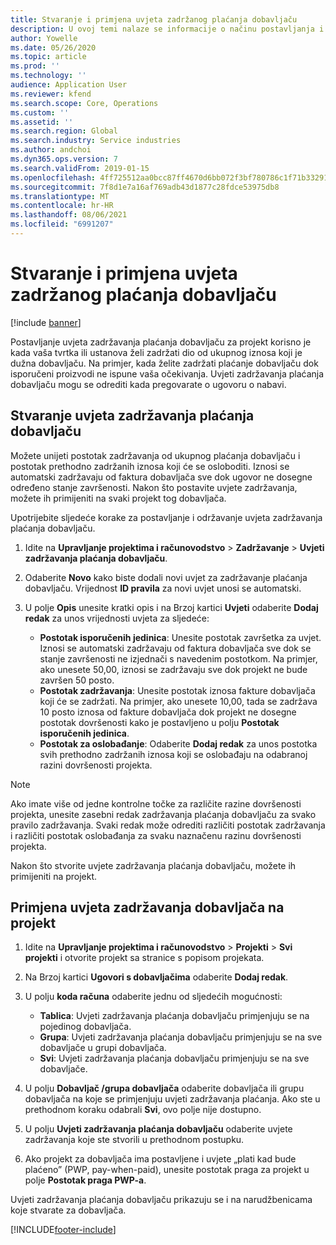 ```yaml
---
title: Stvaranje i primjena uvjeta zadržanog plaćanja dobavljaču
description: U ovoj temi nalaze se informacije o načinu postavljanja i održavanja uvjeta zadržanog plaćanja dobavljaču.
author: Yowelle
ms.date: 05/26/2020
ms.topic: article
ms.prod: ''
ms.technology: ''
audience: Application User
ms.reviewer: kfend
ms.search.scope: Core, Operations
ms.custom: ''
ms.assetid: ''
ms.search.region: Global
ms.search.industry: Service industries
ms.author: andchoi
ms.dyn365.ops.version: 7
ms.search.validFrom: 2019-01-15
ms.openlocfilehash: 4ff725512aa0bcc87ff4670d6bb072f3bf780786c1f71b332914887f4d4ccf13
ms.sourcegitcommit: 7f8d1e7a16af769adb43d1877c28fdce53975db8
ms.translationtype: MT
ms.contentlocale: hr-HR
ms.lasthandoff: 08/06/2021
ms.locfileid: "6991207"
---
```

# <a name="create-and-apply-vendor-payment-retention-terms"></a>Stvaranje i primjena uvjeta zadržanog plaćanja dobavljaču

[!include [banner](../includes/banner.md)] 

Postavljanje uvjeta zadržavanja plaćanja dobavljaču za projekt korisno je kada vaša tvrtka ili ustanova želi zadržati dio od ukupnog iznosa koji je dužna dobavljaču. Na primjer, kada želite zadržati plaćanje dobavljaču dok isporučeni proizvodi ne ispune vaša očekivanja. Uvjeti zadržavanja plaćanja dobavljaču mogu se odrediti kada pregovarate o ugovoru o nabavi.

## <a name="create-vendor-payment-retention-terms"></a>Stvaranje uvjeta zadržavanja plaćanja dobavljaču

Možete unijeti postotak zadržavanja od ukupnog plaćanja dobavljaču i postotak prethodno zadržanih iznosa koji će se osloboditi. Iznosi se automatski zadržavaju od faktura dobavljača sve dok ugovor ne dosegne određeno stanje završenosti. Nakon što postavite uvjete zadržavanja, možete ih primijeniti na svaki projekt tog dobavljača.

Upotrijebite sljedeće korake za postavljanje i održavanje uvjeta zadržavanja plaćanja dobavljaču. 

1. Idite na **Upravljanje projektima i računovodstvo** > **Zadržavanje** > **Uvjeti zadržavanja plaćanja dobavljaču**.
2. Odaberite **Novo** kako biste dodali novi uvjet za zadržavanje plaćanja dobavljaču. Vrijednost **ID pravila** za novi uvjet unosi se automatski. 
3. U polje **Opis** unesite kratki opis i na Brzoj kartici **Uvjeti** odaberite **Dodaj redak** za unos vrijednosti uvjeta za sljedeće:

   - **Postotak isporučenih jedinica**: Unesite postotak završetka za uvjet. Iznosi se automatski zadržavaju od faktura dobavljača sve dok se stanje završenosti ne izjednači s navedenim postotkom. Na primjer, ako unesete 50,00, iznosi se zadržavaju sve dok projekt ne bude završen 50 posto.
   - **Postotak zadržavanja**: Unesite postotak iznosa fakture dobavljača koji će se zadržati. Na primjer, ako unesete 10,00, tada se zadržava 10 posto iznosa od fakture dobavljača dok projekt ne dosegne postotak dovršenosti kako je postavljeno u polju **Postotak isporučenih jedinica**.
   - **Postotak za oslobađanje**: Odaberite **Dodaj redak** za unos postotka svih prethodno zadržanih iznosa koji se oslobađaju na odabranoj razini dovršenosti projekta.

> [!NOTE]
> Ako imate više od jedne kontrolne točke za različite razine dovršenosti projekta, unesite zasebni redak zadržavanja plaćanja dobavljaču za svako pravilo zadržavanja. Svaki redak može odrediti različiti postotak zadržavanja i različiti postotak oslobađanja za svaku naznačenu razinu dovršenosti projekta.

Nakon što stvorite uvjete zadržavanja plaćanja dobavljaču, možete ih primijeniti na projekt.

## <a name="apply-vendor-retention-terms-to-a-project"></a>Primjena uvjeta zadržavanja dobavljača na projekt

1. Idite na **Upravljanje projektima i računovodstvo** > **Projekti** > **Svi projekti** i otvorite projekt sa stranice s popisom projekata.
2. Na Brzoj kartici **Ugovori s dobavljačima** odaberite **Dodaj redak**.
3. U polju **koda računa** odaberite jednu od sljedećih mogućnosti: 

   - **Tablica**: Uvjeti zadržavanja plaćanja dobavljaču primjenjuju se na pojedinog dobavljača.
   - **Grupa**: Uvjeti zadržavanja plaćanja dobavljaču primjenjuju se na sve dobavljače u grupi dobavljača.
   - **Svi**: Uvjeti zadržavanja plaćanja dobavljaču primjenjuju se na sve dobavljače.

4. U polju **Dobavljač /grupa dobavljača** odaberite dobavljača ili grupu dobavljača na koje se primjenjuju uvjeti zadržavanja plaćanja. Ako ste u prethodnom koraku odabrali **Svi**, ovo polje nije dostupno.
5. U polju **Uvjeti zadržavanja plaćanja dobavljaču** odaberite uvjete zadržavanja koje ste stvorili u prethodnom postupku.
6. Ako projekt za dobavljača ima postavljene i uvjete „plati kad bude plaćeno” (PWP, pay-when-paid), unesite postotak praga za projekt u polje **Postotak praga PWP-a**.

Uvjeti zadržavanja plaćanja dobavljaču prikazuju se i na narudžbenicama koje stvarate za dobavljača.


[!INCLUDE[footer-include](../includes/footer-banner.md)]
